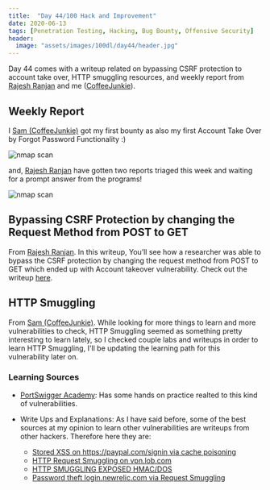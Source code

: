 ```yaml
---
title:  "Day 44/100 Hack and Improvement"
date: 2020-06-13
tags: [Penetration Testing, Hacking, Bug Bounty, Offensive Security]
header: 
  image: "assets/images/100dl/day44/header.jpg"
---
```

Day 44 comes with a writeup related on bypassing CSRF protection to account take over, HTTP smuggling resources, and weekly report from [Rajesh Ranjan](https://twitter.com/eh_rajesh) and me ([CoffeeJunkie](https://twitter.com/coffeejunkiee_)).

## Weekly Report

 I [Sam (CoffeeJunkie)](https://twitter.com/coffeejunkiee_) got my first bounty as also my first Account Take Over by Forgot Password Functionality :)

<img src="{{ site.url }}{{ site.baseurl }}/assets/images/100dl/day44/report.png" alt="nmap scan">

 and, [Rajesh Ranjan](https://twitter.com/eh_rajesh) have gotten two reports triaged this week and waiting for a prompt answer from the programs!

<img src="{{ site.url }}{{ site.baseurl }}/assets/images/100dl/day44/report1.png" alt="nmap scan">


## Bypassing CSRF Protection by changing the Request Method from POST to GET

From [Rajesh Ranjan](https://twitter.com/eh_rajesh).  In this writeup, You’ll see how a researcher was able to bypass the CSRF protection by changing the request method from POST to GET which ended up with Account takeover vulnerability. Check out the writeup [here](https://medium.com/bugbountywriteup/lets-bypass-csrf-protection-password-confirmation-to-takeover-victim-accounts-d-4a21297847ff).

## HTTP Smuggling 

From [Sam (CoffeeJunkie)](https://twitter.com/coffeejunkiee_). While looking for more things to learn and more vulnerabilities to check, HTTP Smuggling seemed as something pretty interesting to learn lately, so I checked couple labs and writeups in order to learn HTTP Smuggling, I'll be updating the learning path for this vulnerability later on. 

### Learning Sources

- [PortSwigger Academy](https://portswigger.net/web-security/request-smuggling): Has some hands on practice realted to this kind of vulnerabilities. 

- Write Ups and Explanations: As I have said before, some of the best sources at my opinion to learn other vulnerabilities are writeups from other hackers. Therefore here they are:
    - [Stored XSS on https://paypal.com/signin via cache poisoning](https://portswigger.net/research/http-desync-attacks-request-smuggling-reborn)
    - [HTTP Request Smuggling on vpn.lob.com](https://hackerone.com/reports/694604)
    - [HTTP SMUGGLING EXPOSED HMAC/DOS](https://hackerone.com/reports/753939)
    - [Password theft login.newrelic.com via Request Smuggling](https://hackerone.com/reports/498052)

